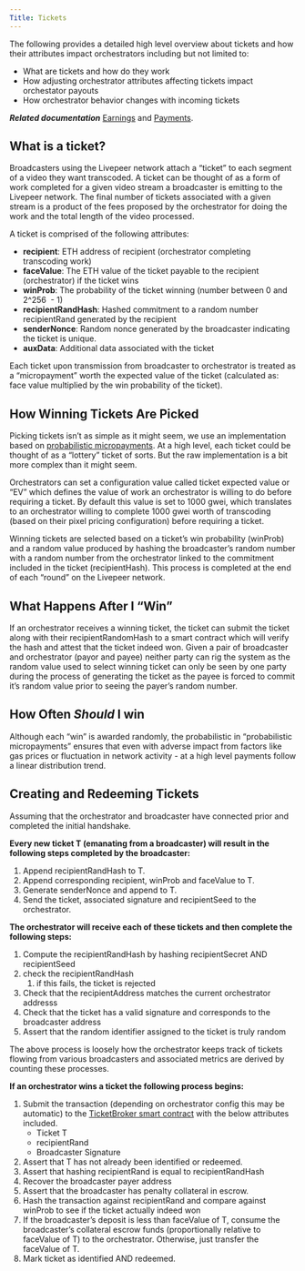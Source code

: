 ```yaml
---
Title: Tickets
---
```


The following provides a detailed high level overview about tickets and how their attributes impact orchestrators including but not limited to:

- What are tickets and how do they work
- How adjusting orchestrator attributes affecting tickets impact orchestator payouts
- How orchestrator behavior changes with incoming tickets

***Related documentation*** [Earnings](https://docs.livepeer.org/video-miners/core-concepts/earnings) and [Payments](https://docs.livepeer.org/video-miners/core-concepts/payments).

## What is a ticket?

Broadcasters using the Livepeer network attach a “ticket” to each segment of a video they want transcoded. A ticket can be thought of as a form of work completed for a given video stream a broadcaster is emitting to the Livepeer network.  The final number of tickets associated with a given stream is a product of the fees proposed by the orchestrator for doing the work and the total length of the video processed.

A ticket is comprised of the following attributes:

- **recipient**: ETH address of recipient (orchestrator completing transcoding work)
- **faceValue**: The ETH value of the ticket payable to the recipient (orchestrator) if the ticket wins
- **winProb**: The probability of the ticket winning (number between 0 and 2^256
 - 1)
- **recipientRandHash**: Hashed commitment to a random number recipientRand generated by the recipient
- **senderNonce**: Random nonce generated by the broadcaster indicating the ticket is unique.
- **auxData**: Additional data associated with the ticket

Each ticket upon transmission from broadcaster to orchestrator is treated as a “micropayment” worth the expected value of the ticket (calculated as: face value multiplied by the win probability of the ticket).

## How Winning Tickets Are Picked

Picking tickets isn’t as simple as it might seem, we use an implementation based on [probabilistic micropayments](https://medium.com/livepeer-blog/streamflow-probabilistic-micropayments-f3a647672462).  At a high level, each ticket could be thought of as a “lottery” ticket of sorts.  But the raw implementation is a bit more complex than it might seem.

Orchestrators can set a configuration value called ticket expected value or “EV” which defines the value of work an orchestrator is willing to do before requiring a ticket.  By default this value is set to 1000 gwei, which translates to an orchestrator willing to complete 1000 gwei worth of transcoding (based on their pixel pricing configuration) before requiring a ticket.

Winning tickets are selected based on a ticket’s win probability (winProb) and a random value produced by hashing the broadcaster’s random number with a random number from the orchestrator linked to the commitment included in the ticket (recipientHash).  This process is completed at the end of each “round” on the Livepeer network.

## What Happens After I “Win”

If an orchestrator receives a winning ticket, the ticket can submit the ticket along with their recipientRandomHash to a smart contract which will verify the hash and attest that the ticket indeed won.  Given a pair of broadcaster and orchestrator (payor and payee) neither party can rig the system as the random value used to select winning ticket can only be seen by one party during the process of generating the ticket as the payee is forced to commit it’s random value prior to seeing the payer’s random number.

## How Often *Should* I win

Although each “win” is awarded randomly, the probabilistic in “probabilistic micropayments” ensures that even with adverse impact from factors like gas prices or fluctuation in network activity - at a high level payments follow a linear distribution trend.

## Creating and Redeeming Tickets

Assuming that the orchestrator and broadcaster have connected prior and completed the initial handshake.  

**Every new ticket T (emanating from a broadcaster) will result in the following steps completed by the broadcaster:**

1. Append recipientRandHash to T.
2. Append corresponding recipient, winProb and faceValue to T.
3. Generate senderNonce and append to T.
4. Send the ticket, associated signature and recipientSeed to the orchestrator.

**The orchestrator will receive each of these tickets and then complete the following steps:**

1. Compute the recipientRandHash by hashing recipientSecret AND recipientSeed
2. check the recipientRandHash
    1. if this fails, the ticket is rejected
3. Check that the recipientAddress matches the current orchestrator addresss
4. Check that the ticket has a valid signature and corresponds to the broadcaster address
5. Assert that the random identifier assigned to the ticket is truly random

The above process is loosely how the orchestrator keeps track of tickets flowing from various broadcasters and associated metrics are derived by counting these processes.

**If an orchestrator wins a ticket the following process begins:**

1. Submit the transaction (depending on orchestrator config this may be automatic) to the [TicketBroker smart contract](https://etherscan.io/address/0x58b6a8a3302369daec383334672404ee733ab239) with the below attributes included.
    - Ticket T
    - recipientRand
    - Broadcaster Signature
2. Assert that T has not already been identified or redeemed.
3. Assert that hashing recipientRand is equal to recipientRandHash
4. Recover the broadcaster payer address
5. Assert that the broadcaster has penalty collateral in escrow.
6. Hash the transaction against recipientRand and compare against winProb to see if the ticket actually indeed won
7. If the broadcaster’s deposit is less than faceValue of T, consume the broadcaster’s collateral escrow funds (proportionally relative to faceValue of T) to the orchestrator.  Otherwise, just transfer the faceValue of T.
8. Mark ticket as identified AND redeemed.
